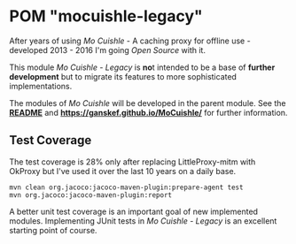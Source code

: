 # POM "mocuishle-legacy"

After years of using *Mo Cuishle* - A caching proxy for offline use - developed 2013 - 2016 I'm going *Open Source* with it.

This module *Mo Cuishle - Legacy* is **no**t intended to be a base of **further development** but to migrate its features to more sophisticated implementations. 

The modules of *Mo Cuishle* will be developed in the parent module. See the **[README](../README.md)** and **https://ganskef.github.io/MoCuishle/** for further information.

## Test Coverage

The test coverage is 28% only after replacing LittleProxy-mitm with OkProxy but I've used it over the last 10 years on a daily base.

    mvn clean org.jacoco:jacoco-maven-plugin:prepare-agent test
    mvn org.jacoco:jacoco-maven-plugin:report

A better unit test coverage is an important goal of new implemented modules. Implementing JUnit tests in *Mo Cuishle - Legacy* is an excellent starting point of course.